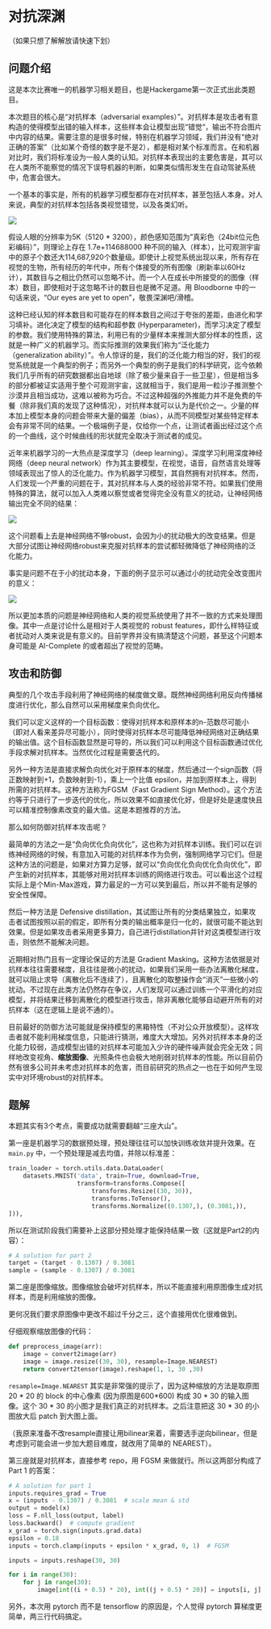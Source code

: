 # 对抗深渊

（如果只想了解解放请快速下划）

## 问题介绍

这是本次比赛唯一的机器学习相关题目，也是Hackergame第一次正式出此类题目。

本次题目的核心是“对抗样本（adversarial examples）”。对抗样本是攻击者有意构造的使得模型出错的输入样本，这些样本会让模型出现“错觉“，输出不符合图片中内容的结果。需要注意的是很多时候，特别在机器学习领域，我们并没有“绝对正确的答案”（比如某个奇怪的数字是不是2），都是相对某个标准而言。在和机器对比时，我们将标准设为一般人类的认知。对抗样本表现出的主要危害是，其可以在人类所不能察觉的情况下误导机器的判断，如果类似情形发生在自动驾驶系统中，危害会很大。

一个基本的事实是，所有的机器学习模型都存在对抗样本，甚至包括人本身。对人来说，典型的对抗样本包括各类视觉错觉，以及各类幻听。

![](images/human.png)

假设人眼的分辨率为5K（5120 * 3200），颜色感知范围为”真彩色（24bit位元色彩编码）”，则理论上存在 1.7e+114688000 种不同的输入（样本），比可观测宇宙中的原子个数还大114,687,920个数量级。即使计上视觉系统出现以来，所有存在视觉的生物，所有经历的年代中，所有个体接受的所有图像（刷新率以60Hz计），其数目与之相比仍然可以忽略不计。而一个人在成长中所接受的的图像（样本）数目，即使相对于这忽略不计的数目也是微不足道。用 Bloodborne 中的一句话来说，“Our eyes are yet to open”，敬畏深渊吧/滑稽。

这种已经认知的样本数目和可能存在的样本数目之间过于夸张的差距，由进化和学习填补。进化决定了模型的结构和超参数 (Hyperparameter)，而学习决定了模型的参数。我们使用特殊的算法，利用已有的少量样本来推测大部分样本的性质，这就是一种广义的机器学习。而实际推测的效果我们称为“泛化能力（generalization ability）”。令人惊讶的是，我们的泛化能力相当的好，我们的视觉系统就是一个典型的例子；而另外一个典型的例子是我们的科学研究，迄今依赖我们几乎所有的研究数据都出自地球（除了极少量来自于一些卫星），但是相当多的部分都被证实适用于整个可观测宇宙，这就相当于，我们是用一粒沙子推测整个沙漠并且相当成功，这难以被称为巧合。不过这种超强的外推能力并不是免费的午餐（除非我们真的发现了这种情况），对抗样本就可以认为是代价之一。少量的样本加上模型本身的问题会带来大量的偏差（bias），从而不同模型对某些特定样本会有非常不同的结果。一个极端例子是，仅给你一个点，让测试者画出经过这个点的一个曲线，这个时候曲线的形状就完全取决于测试者的成见。

近年来机器学习的一大热点是深度学习（deep learning）。深度学习利用深度神经网络（deep neural network）作为其主要模型，在视觉，语音，自然语言处理等领域表现出了惊人的泛化能力。作为机器学习模型，其自然拥有对抗样本。然而，人们发现一个严重的问题在于，其对抗样本与人类的经验非常不符。如果我们使用特殊的算法，就可以加入人类难以察觉或者觉得完全没有意义的扰动，让神经网络输出完全不同的结果：

![](images/adv1.png)

这个问题看上去是神经网络不够robust，会因为小的扰动极大的改变结果。但是大部分试图让神经网络robust来克服对抗样本的尝试都轻微降低了神经网络的泛化能力。

事实是问题不在于小的扰动本身，下面的例子显示可以通过小的扰动完全改变图片的意义：

![](images/adv2.png)

所以更加本质的问题是神经网络和人类的视觉系统使用了并不一致的方式来处理图像。其中一点是讨论什么是相对于人类视觉的 robust features，即什么样特征或者扰动对人类来说是有意义的。目前学界并没有搞清楚这个问题，甚至这个问题本身可能是 AI-Complete 的或者超出了视觉的范畴。

## 攻击和防御

典型的几个攻击手段利用了神经网络的梯度做文章。既然神经网络利用反向传播梯度进行优化，那么自然可以采用梯度来负向优化。

我们可以定义这样的一个目标函数：使得对抗样本和原样本的n-范数尽可能小（即对人看来差异尽可能小），同时使得对抗样本尽可能降低神经网络对正确结果的输出值。这个目标函数显然是可导的，所以我们可以利用这个目标函数通过优化手段求解对抗样本。当然优化过程是需要迭代的。

另外一种方法是直接求解负向优化对于原样本的梯度，然后通过一个sign函数（将正数映射到+1，负数映射到-1），乘上一个比值 epsilon，并加到原样本上，得到所需的对抗样本。这种方法称为FGSM（Fast Gradient Sign Method）。这个方法约等于只进行了一步迭代的优化，所以效果不如直接优化好，但是好处是速度快且可以精准控制像素改变的最大值。这是本题推荐的方法。

那么如何防御对抗样本攻击呢？

最简单的方法之一是“负向优化负向优化”，这也称为对抗样本训练。我们可以在训练神经网络的时候，有意加入可能的对抗样本作为负例，强制网络学习它们。但是这种方法的问题是，如果对方算力足够，就可以“负向优化负向优化负向优化”，即产生新的对抗样本，其能够对用对抗样本训练的网络进行攻击。可以看出这个过程实际上是个Min-Max游戏，算力最足的一方可以笑到最后，所以并不能有足够的安全性保障。

然后一种方法是 Defensive distillation，其试图让所有的分类结果独立，如果攻击者试图按照以前的假定，即所有分类的输出概率是归一化的，就很可能不能达到效果。但是如果攻击者采用更多算力，自己进行distillation并针对这类模型进行攻击，则依然不能解决问题。

近期相对热门且有一定理论保证的方法是 Gradient Masking。这种方法依据是对抗样本往往需要梯度，且往往是微小的扰动，如果我们采用一些办法离散化梯度，就可以阻止求导（离散化后不连续了），且离散化的取整操作会“消灭”一些微小的扰动。不过现在此类方法仍然存在争议，人们发现可以通过训练一个平滑化的对应模型，并将结果迁移到离散化的模型进行攻击，除非离散化能够自动避开所有的对抗样本（这在逻辑上是说不通的）。

目前最好的防御方法可能就是保持模型的黑箱特性（不对公众开放模型）。这样攻击者就不能利用梯度信息，只能进行猜测，难度大大增加。另外对抗样本本身的泛化能力较弱，造成模型出错的对抗样本可能加入少许的硬件噪声就会完全无效；同样地改变视角、**缩放图像**、光照条件也会极大地削弱对抗样本的性能。所以目前仍然有很多公司并未考虑对抗样本的危害，而目前研究的热点之一也在于如何产生现实中对环境robust的对抗样本。

## 题解

本题其实有3个考点，需要成功就需要翻越“三座大山”。

第一座是机器学习的数据预处理，预处理往往可以加快训练收敛并提升效果。在 `main.py` 中，一个预处理是减去均值，并除以标准差：

```python
train_loader = torch.utils.data.DataLoader(
    datasets.MNIST('data', train=True, download=True,
                   transform=transforms.Compose([
                       transforms.Resize((30, 30)),
                       transforms.ToTensor(),
                       transforms.Normalize((0.1307,), (0.3081,)),
])),
```

所以在测试阶段我们需要补上这部分预处理才能保持结果一致（这就是Part2的内容）：

```python
# A solution for part 2
target = (target - 0.1307) / 0.3081 
sample = (sample - 0.1307) / 0.3081
```

第二座是图像缩放。图像缩放会破坏对抗样本，所以不能直接利用原图像生成对抗样本，而是利用缩放的图像。

更何况我们要求原图像中更改不超过千分之三，这个直接用优化很难做到。

仔细观察缩放图像的代码：

```python
def preprocess_image(arr):
    image = convert2image(arr)
    image = image.resize((30, 30), resample=Image.NEAREST)
    return convert2tensor(image).reshape(1, 1, 30 ,30)
```

`resample=Image.NEAREST` 其实是非常强的提示了，因为这种缩放的方法是取原图 20 \* 20 的 block 的中心像素 (因为原图是600\*600) 构成 30 \* 30 的输入图像。这个 30 \* 30 的小图才是我们真正的对抗样本。之后注意把这 30 \* 30 的小图放大后 patch 到大图上面。

（我原来准备不改resample直接让用bilinear来着，需要选手逆向bilinear，但是考虑到可能会进一步加大题目难度，就改用了简单的 NEAREST）。


第三座就是对抗样本，直接参考 repo，用 FGSM 来做就行。所以这两部分构成了 Part 1 的答案：

```python
# A solution for part 1
inputs.requires_grad = True
x = (inputs - 0.1307) / 0.3081  # scale mean & std 
output = model(x)
loss = F.nll_loss(output, label)
loss.backward()  # compute gradient
x_grad = torch.sign(inputs.grad.data)
epsilon = 0.18
inputs = torch.clamp(inputs + epsilon * x_grad, 0, 1)  # FGSM

inputs = inputs.reshape(30, 30)

for i in range(30):
    for j in range(30):
        image[int((i + 0.5) * 20), int((j + 0.5) * 20)] = inputs[i, j]  # patch to original image
```

另外，本次用 pytorch 而不是 tensorflow 的原因是，个人觉得 pytorch 算梯度更简单，两三行代码搞定。